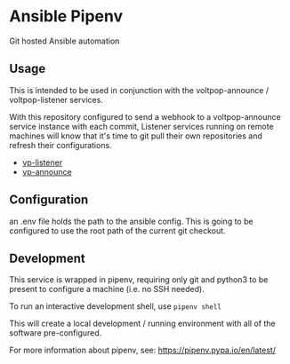 # Ansible Pipenv

Git hosted Ansible automation

## Usage

This is intended to be used in conjunction with the voltpop-announce / voltpop-listener services.

With this repository configured to send a webhook to a voltpop-announce service instance with each commit, 
Listener services running on remote machines will know that it's time to git pull their own repositories 
and refresh their configurations.

* [vp-listener](https://github.com/voltpop/vp-listener)
* [vp-announce](https://github.com/voltpop/vp-announce)

## Configuration

an .env file holds the path to the ansible config. This is going to be configured to use the root path of the current git checkout.

## Development

This service is wrapped in pipenv, requiring only git and python3 to be present to configure a machine
(i.e. no SSH needed).

To run an interactive development shell, use `pipenv shell`

This will create a local development / running environment with all of the software pre-configured.

For more information about pipenv, see: https://pipenv.pypa.io/en/latest/
